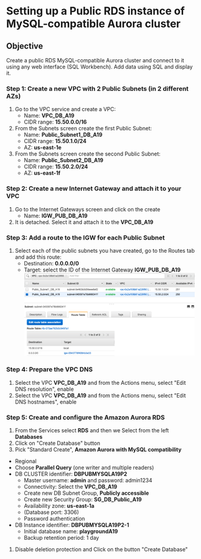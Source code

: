 # Setting up a Public RDS instance of MySQL-compatible Aurora cluster

## Objective 
Create a public RDS MySQL-compatible Aurora cluster and connect to it using any web interface (SQL Workbench).
Add data using SQL and display it.

### Step 1: Create a new VPC with 2 Public Subnets (in 2 different AZs)
1. Go to the VPC service and create a VPC:
    - Name: **VPC_DB_A19**
    - CIDR range: **15.50.0.0/16**
1. From the Subnets screen create the first Public Subnet:
    - Name: **Public_Subnet1_DB_A19**
    - CIDR range: **15.50.1.0/24**
    - AZ: **us-east-1e**
1. From the Subnets screen create the second Public Subnet:
    - Name: **Public_Subnet2_DB_A19**
    - CIDR range: **15.50.2.0/24**
    - AZ: **us-east-1f**
 
### Step 2: Create a new Internet Gateway and attach it to your VPC
1. Go to the Internet Gateways screen and click on the create
    - Name: **IGW_PUB_DB_A19**
1. It is detached. Select it and attach it to the **VPC_DB_A19**

### Step 3: Add a route to the IGW for each Public Subnet
1. Select each of the public subnets you have created, go to the Routes tab and add this route:
    - Destination: **0.0.0.0/0**
    - Target: select the ID of the Internet Gateway **IGW_PUB_DB_A19**
    ![Alt text](pics/public_subnets.png?raw=true "Public Subnets")

### Step 4: Prepare the VPC DNS
1. Select the VPC **VPC_DB_A19** and from the Actions menu, select "Edit DNS resolution", enable
1. Select the VPC **VPC_DB_A19** and from the Actions menu, select "Edit DNS hostnames", enable

### Step 5: Create and configure the Amazon Aurora RDS
1. From the Services select **RDS** and then we Select from the left **Databases**
1. Click on "Create Database" button
1. Pick "Standard Create", **Amazon Aurora with MySQL compatibility**
  - Regional 
  - Choose **Parallel Query** (one writer and multiple readers)
  - DB CLUSTER identifier: **DBPUBMYSQLA19P2**
  	  -	Master username: **admin** and password: admin1234
 	-	Connectivity: Select the **VPC_DB_A19**
 	-	Create new DB Subnet Group, **Publicly accessible**
 	-	Create new Security Group: **SG_DB_Public_A19**
 	-	Availability zone: **us-east-1a**
 	-	(Database port: 3306)
 	-	Password authentication
  - DB Instance identifier: **DBPUBMYSQLA19P2-1**
 	-	Initial database name: **playgroundA19**
 	-	Backup retention period: 1 day
1. Disable deletion protection and Click on the button "Create Database"
